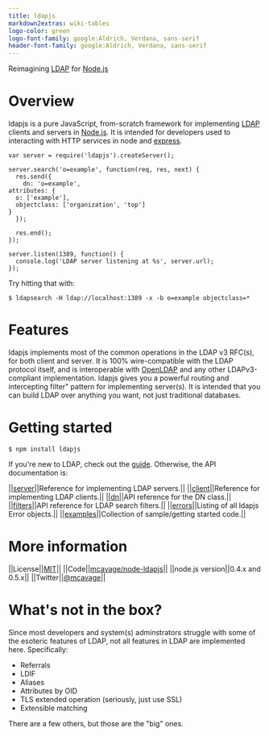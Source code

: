 ```yaml
---
title: ldapjs
markdown2extras: wiki-tables
logo-color: green
logo-font-family: google:Aldrich, Verdana, sans-serif
header-font-family: google:Aldrich, Verdana, sans-serif
---
```


<div id="indextagline">
Reimagining <a href="http://tools.ietf.org/html/rfc4510" id="indextaglink">LDAP</a> for <a id="indextaglink" href="http://nodejs.org">Node.js</a>
</div>

# Overview

ldapjs is a pure JavaScript, from-scratch framework for implementing
[LDAP](http://tools.ietf.org/html/rfc4510) clients and servers in
[Node.js](http://nodejs.org).  It is intended for developers used to interacting
with HTTP services in node and [express](http://expressjs.com).

    var server = require('ldapjs').createServer();

    server.search('o=example', function(req, res, next) {
      res.send({
        dn: 'o=example',
	attributes: {
	  o: ['example'],
	  objectclass: ['organization', 'top']
	}
      });

      res.end();
    });

    server.listen(1389, function() {
      console.log('LDAP server listening at %s', server.url);
    });

Try hitting that with:

    $ ldapsearch -H ldap://localhost:1389 -x -b o=example objectclass=*

# Features

ldapjs implements most of the common operations in the LDAP v3 RFC(s), for
both client and server.  It is 100% wire-compatible with the LDAP protocol
itself, and is interoperable with [OpenLDAP](http://openldap.org) and any other
LDAPv3-compliant implementation.  ldapjs gives you a powerful routing and
intercepting filter" pattern for implementing server(s).  It is intended
that you can build LDAP over anything you want, not just traditional databases.

# Getting started

    $ npm install ldapjs

If you're new to LDAP, check out the [guide](/guide.html).  Otherwise, the
API documentation is:

||[server](/server.html)||Reference for implementing LDAP servers.||
||[client](/client.html)||Reference for implementing LDAP clients.||
||[dn](/dn.html)||API reference for the DN class.||
||[filters](/filters.html)||API reference for LDAP search filters.||
||[errors](/errors.html)||Listing of all ldapjs Error objects.||
||[examples](/examples.html)||Collection of sample/getting started code.||

# More information

||License||[MIT](http://opensource.org/licenses/mit-license.php)||
||Code||[mcavage/node-ldapjs](https://github.com/mcavage/node-ldapjs)||
||node.js version||0.4.x and 0.5.x||
||Twitter||[@mcavage](http://twitter.com/mcavage)||

# What's not in the box?

Since most developers and system(s) adminstrators struggle with some of the
esoteric features of LDAP, not all features in LDAP are implemented here.
Specifically:

* Referrals
* LDIF
* Aliases
* Attributes by OID
* TLS extended operation (seriously, just use SSL)
* Extensible matching

There are a few others, but those are the "big" ones.


